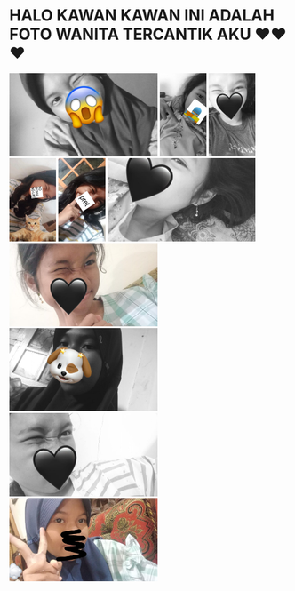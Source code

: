 <!DOCTYPE html>
<html lang="en">
<head>
    <title>album</title>
    <link rel="stylesheet" href="album.css">
  </head>
<body class="p1">
<div class="p1">
    <h1>HALO KAWAN KAWAN INI ADALAH FOTO WANITA TERCANTIK AKU ❤️❤️❤️</h1>
    <img src="1.jpeg" height="150vh">
    <img src="2.jpeg" height="150vh">
    <img src="3.jpeg" height="150vh">
    <img src="4.jpeg" height="150vh">
    <img src="5.jpeg" height="150vh">
    <img src="6.jpeg" height="150vh">
    <img src="7.jpeg" height="150vh">
    <img src="8.jpeg" height="150vh">
    <img src="9.jpeg" height="150vh">
    <img src="10.jpeg" height="150vh">
</div>
</body>
</html>

